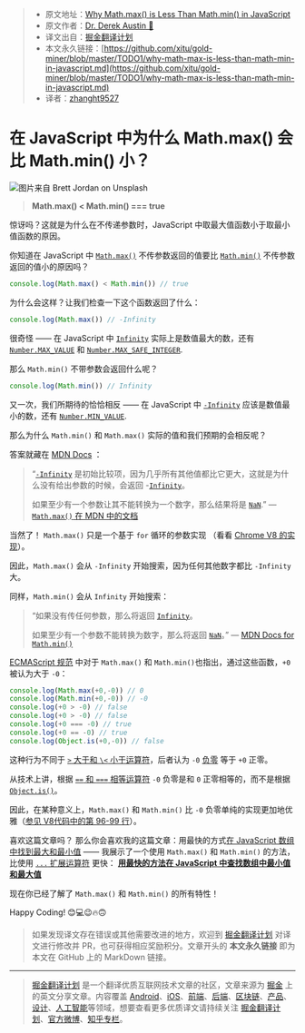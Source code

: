 > * 原文地址：[Why Math.max() is Less Than Math.min() in JavaScript](https://levelup.gitconnected.com/why-math-max-is-less-than-math-min-in-javascript-7aaf2c39ee36)
> * 原文作者：[Dr. Derek Austin 🥳](https://medium.com/@derek_develops)
> * 译文出自：[掘金翻译计划](https://github.com/xitu/gold-miner)
> * 本文永久链接：[https://github.com/xitu/gold-miner/blob/master/TODO1/why-math-max-is-less-than-math-min-in-javascript.md](https://github.com/xitu/gold-miner/blob/master/TODO1/why-math-max-is-less-than-math-min-in-javascript.md)
> * 译者：[zhanght9527](https://github.com/zhanght9527)

# 在 JavaScript 中为什么 Math.max() 会比 Math.min() 小？

![图片来自 [Brett Jordan](https://unsplash.com/@brett_jordan?utm_source=medium&utm_medium=referral) on [Unsplash](https://unsplash.com?utm_source=medium&utm_medium=referral)](https://cdn-images-1.medium.com/max/9196/0*NqSH9Eveu-3BTQ2V)

> **Math.max() \< Math.min() === true**

惊讶吗？这就是为什么在不传递参数时，JavaScript 中取最大值函数小于取最小值函数的原因。

你知道在 JavaScript 中 [`Math.max()`](https://developer.mozilla.org/en-US/docs/Web/JavaScript/Reference/Global_Objects/Math/max) 不传参数返回的值要比 [`Math.min()`](https://developer.mozilla.org/en-US/docs/Web/JavaScript/Reference/Global_Objects/Math/min) 不传参数返回的值小的原因吗？

```JavaScript
console.log(Math.max() < Math.min()) // true
```

为什么会这样？让我们检查一下这个函数返回了什么：

```JavaScript
console.log(Math.max()) // -Infinity
```

很奇怪 —— 在 JavaScript 中 [`Infinity`](https://medium.com/swlh/what-is-infinity-in-javascript-%EF%B8%8F-1faf82f100bc) 实际上是数值最大的数，还有 [`Number.MAX_VALUE`](https://developer.mozilla.org/en-US/docs/Web/JavaScript/Reference/Global_Objects/Number/MAX_VALUE) 和 [`Number.MAX_SAFE_INTEGER`](https://developer.mozilla.org/en-US/docs/Web/JavaScript/Reference/Global_Objects/Number/MAX_SAFE_INTEGER).

那么 `Math.min()` 不带参数会返回什么呢？

```JavaScript
console.log(Math.min()) // Infinity
```

又一次，我们所期待的恰恰相反 —— 在 JavaScript 中 [`-Infinity`](https://medium.com/swlh/what-is-infinity-in-javascript-%EF%B8%8F-1faf82f100bc) 应该是数值最小的数，还有 [`Number.MIN_VALUE`](https://developer.mozilla.org/en-US/docs/Web/JavaScript/Reference/Global_Objects/Number/MIN_VALUE).

那么为什么 `Math.min()` 和 `Math.max()` 实际的值和我们预期的会相反呢？

答案就藏在 [MDN Docs](https://developer.mozilla.org/en-US/docs/Web/JavaScript/Reference/Global_Objects/Math/max#Description) ：

> “[`-Infinity`](https://developer.mozilla.org/en-US/docs/Web/JavaScript/Reference/Global_Objects/Infinity) 是初始比较项，因为几乎所有其他值都比它更大，这就是为什么没有给出参数的时候，会返回 -[`Infinity`](https://developer.mozilla.org/en-US/docs/Web/JavaScript/Reference/Global_Objects/Infinity)。
>
> 如果至少有一个参数让其不能转换为一个数字，那么结果将是 [`NaN`](https://developer.mozilla.org/en-US/docs/Web/JavaScript/Reference/Global_Objects/NaN).” — [`Math.max()` 在 MDN 中的文档](https://developer.mozilla.org/en-US/docs/Web/JavaScript/Reference/Global_Objects/Math/max#Description)

当然了！ `Math.max()` 只是一个基于 `for` 循环的参数实现 （看看 [Chrome V8 的实现](https://github.com/v8/v8/blob/cd81dd6d740ff82a1abbc68615e8769bd467f91e/src/js/math.js#L77-L102)）。

因此，`Math.max()` 会从 `-Infinity` 开始搜索，因为任何其他数字都比 `-Infinity` 大。 

同样，`Math.min()` 会从 `Infinity` 开始搜索：

> “如果没有传任何参数，那么将返回 [`Infinity`](https://developer.mozilla.org/en-US/docs/Web/JavaScript/Reference/Global_Objects/Infinity)。
>
> 如果至少有一个参数不能转换为数字，那么将返回 [`NaN`](https://developer.mozilla.org/en-US/docs/Web/JavaScript/Reference/Global_Objects/NaN)。” — [MDN Docs for `Math.min()`](https://developer.mozilla.org/en-US/docs/Web/JavaScript/Reference/Global_Objects/Math/min#Description)

[ECMAScript 规范](https://www.ecma-international.org/ecma-262/10.0/index.html#sec-math.max) 中对于 `Math.max()` 和 `Math.min()`也指出，通过这些函数，`+0` 被认为大于 `-0`：

```JavaScript
console.log(Math.max(+0,-0)) // 0
console.log(Math.min(+0,-0)) // -0
console.log(+0 > -0) // false
console.log(+0 > -0) // false
console.log(+0 === -0) // true
console.log(+0 == -0) // true
console.log(Object.is(+0,-0)) // false
```

这种行为不同于 [`>` 大于和 `\<` 小于运算符](https://developer.mozilla.org/en-US/docs/Web/JavaScript/Reference/Operators/Comparison_Operators#Relational_operators)，后者认为 `-0` [负零](https://medium.com/coding-at-dawn/is-negative-zero-0-a-number-in-javascript-c62739f80114) 等于 `+0` 正零。

从技术上讲，根据 [`==` 和 `===` 相等运算符](https://medium.com/better-programming/making-sense-of-vs-in-javascript-f9dbbc6352e3) `-0` 负零是和 `0` 正零相等的，而不是根据 [`Object.is()`](https://medium.com/coding-at-dawn/es6-object-is-vs-in-javascript-7ce873064719)。

因此，在某种意义上，`Math.max()` 和 `Math.min()` 比 `-0` 负零单纯的实现更加地优雅（[参见 V8代码中的第 96-99 行](https://developer.mozilla.org/en-US/docs/Web/JavaScript/Reference/Operators/Comparison_Operators#Relational_operators)）。

喜欢这篇文章吗？ 那么你会喜欢我的这篇文章：用最快的方式[在 JavaScript 数组中找到最大和最小值](https://medium.com/coding-at-dawn/the-fastest-way-to-find-minimum-and-maximum-values-in-an-array-in-javascript-2511115f8621) —— 我展示了一个使用 `Math.max()` 和 `Math.min()` 的方法，比使用 [`...` 扩展运算符](https://medium.com/coding-at-dawn/how-to-use-the-spread-operator-in-javascript-b9e4a8b06fab) 更快：
[**用最快的方法在 JavaScript 中查找数组中最小值和最大值**](https://medium.com/coding-at-dawn/the-fastest-way-to-find-minimum-and-maximum-values-in-an-array-in-javascript-2511115f8621)

现在你已经了解了 `Math.max()` 和 `Math.min()` 的所有特性！

Happy Coding! 😊💻😉🔥🙃

> 如果发现译文存在错误或其他需要改进的地方，欢迎到 [掘金翻译计划](https://github.com/xitu/gold-miner) 对译文进行修改并 PR，也可获得相应奖励积分。文章开头的 **本文永久链接** 即为本文在 GitHub 上的 MarkDown 链接。

---

> [掘金翻译计划](https://github.com/xitu/gold-miner) 是一个翻译优质互联网技术文章的社区，文章来源为 [掘金](https://juejin.im) 上的英文分享文章。内容覆盖 [Android](https://github.com/xitu/gold-miner#android)、[iOS](https://github.com/xitu/gold-miner#ios)、[前端](https://github.com/xitu/gold-miner#前端)、[后端](https://github.com/xitu/gold-miner#后端)、[区块链](https://github.com/xitu/gold-miner#区块链)、[产品](https://github.com/xitu/gold-miner#产品)、[设计](https://github.com/xitu/gold-miner#设计)、[人工智能](https://github.com/xitu/gold-miner#人工智能)等领域，想要查看更多优质译文请持续关注 [掘金翻译计划](https://github.com/xitu/gold-miner)、[官方微博](http://weibo.com/juejinfanyi)、[知乎专栏](https://zhuanlan.zhihu.com/juejinfanyi)。
